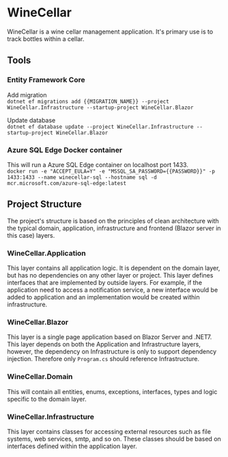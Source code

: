 # WineCellar
WineCellar is a wine cellar management application. It's primary use is to track bottles within a cellar.

## Tools
### Entity Framework Core
Add migration  
`dotnet ef migrations add {{MIGRATION_NAME}} --project WineCellar.Infrastructure --startup-project WineCellar.Blazor`

Update database  
`dotnet ef database update --project WineCellar.Infrastructure --startup-project WineCellar.Blazor`

### Azure SQL Edge Docker container
This will run a Azure SQL Edge container on localhost port 1433.  
`docker run -e "ACCEPT_EULA=Y" -e "MSSQL_SA_PASSWORD={{PASSWORD}}" -p 1433:1433 --name winecellar-sql --hostname sql -d mcr.microsoft.com/azure-sql-edge:latest`

## Project Structure
The project's structure is based on the principles of clean architecture with the typical domain, application, infrastructure and frontend (Blazor server in this case) layers.

### WineCellar.Application
This layer contains all application logic. It is dependent on the domain layer, but has no dependencies on any other layer or project. This layer defines interfaces that are implemented by outside layers. For example, if the application need to access a notification service, a new interface would be added to application and an implementation would be created within infrastructure.

### WineCellar.Blazor
This layer is a single page application based on Blazor Server and .NET7. This layer depends on both the Application and Infrastructure layers, however, the dependency on Infrastructure is only to support dependency injection. Therefore only `Program.cs` should reference Infrastructure.

### WineCellar.Domain
This will contain all entities, enums, exceptions, interfaces, types and logic specific to the domain layer.

### WineCellar.Infrastructure
This layer contains classes for accessing external resources such as file systems, web services, smtp, and so on. These classes should be based on interfaces defined within the application layer.
